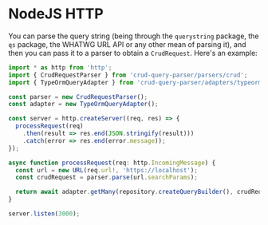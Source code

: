 # NodeJS HTTP

You can parse the query string (being through the `querystring` package, the `qs` package, the WHATWG URL API or any other mean of parsing it), and then you can pass it to a parser to obtain a `CrudRequest`.
Here's an example:

```ts
import * as http from 'http';
import { CrudRequestParser } from 'crud-query-parser/parsers/crud';
import { TypeOrmQueryAdapter } from 'crud-query-parser/adapters/typeorm';

const parser = new CrudRequestParser();
const adapter = new TypeOrmQueryAdapter();

const server = http.createServer((req, res) => {
  processRequest(req)
    .then(result => res.end(JSON.stringify(result)))
    .catch(error => res.end(error.message));
});

async function processRequest(req: http.IncomingMessage) {
  const url = new URL(req.url!, 'https://localhost');
  const crudRequest = parser.parse(url.searchParams);

  return await adapter.getMany(repository.createQueryBuilder(), crudRequest);
}

server.listen(3000);
```
